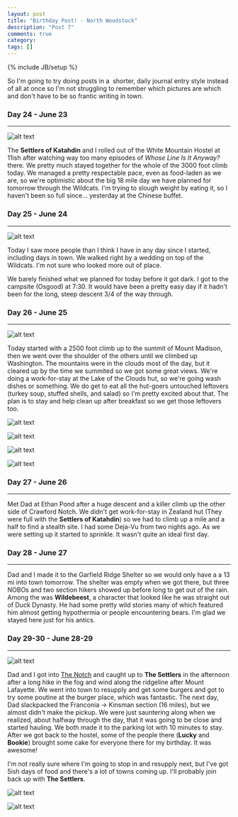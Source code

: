 ```yaml
---
layout: post
title: "Birthday Post! - North Woodstock"
description: "Post 7"
comments: true
category:
tags: []
---
```

{% include JB/setup %}

So I'm going to try doing posts in a  shorter, daily journal entry style instead of all at once so I'm not struggling to remember which pictures are which and don't have to be so frantic writing in town.

### Day 24 - June 23
---
![alt text](https://raw.githubusercontent.com/SilensAngelusNex/silensangelusnex.github.com/master/_images/woodstock/20170623_150017.jpg "The mountains to come, seen from Mount Moriah")

The **Settlers of Katahdin** and I rolled out of the White Mountain Hostel at 11ish after watching way too many episodes of *Whose Line Is It Anyway?* there. We pretty much stayed together for the whole of the 3000 foot climb today. We managed a pretty respectable pace, even as food-laden as we are, so we're optimistic about the big 18 mile day we have planned for tomorrow through the Wildcats. I'm trying to slough weight by eating it, so I haven't been so full since... yesterday at the Chinese buffet.

### Day 25 - June 24
---

![alt text](https://raw.githubusercontent.com/SilensAngelusNex/silensangelusnex.github.com/master/_images/woodstock/20170624_142856.jpg "View of the Presidentials from Wildcat D")

Today I saw more people than I think I have in any day since I started, including days in town. We walked right by a wedding on top of the Wildcats. I'm not sure who looked more out of place. 

We barely finished what we planned for today before it got dark. I got to the campsite (Osgood) at 7:30. It would have been a pretty easy day if it hadn't been for the long, steep descent 3/4 of the way through.

### Day 26 - June 25
---

![alt text](https://raw.githubusercontent.com/SilensAngelusNex/silensangelusnex.github.com/master/_images/woodstock/20170625_163828.jpg "On top of Mount Washington")

Today started with a 2500 foot climb up to the summit of Mount Madison, then we went over the shoulder of the others until we climbed up Washington. The mountains were in the clouds most of the day, but it cleared up by the time we summited so we got some great views. We're doing a work-for-stay at the Lake of the Clouds hut, so we're going wash dishes or something. We do get to eat all the hut-goers untouched leftovers (turkey soup, stuffed shells, and salad) so I'm pretty excited about that. The plan is to stay and help clean up after breakfast so we get those leftovers too.

![alt text](https://raw.githubusercontent.com/SilensAngelusNex/silensangelusnex.github.com/master/_images/woodstock/20170625_083831.jpg "Onwards and upwards to Mount Madison")

![alt text](https://raw.githubusercontent.com/SilensAngelusNex/silensangelusnex.github.com/master/_images/woodstock/20170625_115401.jpg "Mount Washington in the distance")

![alt text](https://raw.githubusercontent.com/SilensAngelusNex/silensangelusnex.github.com/master/_images/woodstock/20170625_142204.jpg "Looking backwards from the top of Washington")

![alt text](https://raw.githubusercontent.com/SilensAngelusNex/silensangelusnex.github.com/master/_images/woodstock/20170625_170657.jpg "Looking down the trail towards Lake of the Clouds")

### Day 27 - June 26
---

Met Dad at Ethan Pond after a huge descent and a killer climb up the other side of Crawford Notch. We didn't get work-for-stay in Zealand hut (They were full with the **Settlers of Katahdin**) so we had to climb up a mile and a half to find a stealth site. I had some Deja-Vu from two nights ago. As we were setting up it started to sprinkle. It wasn't quite an ideal first day.

### Day 28 - June 27
---

Dad and I made it to the Garfield Ridge Shelter so we would only have a a 13 mi into town tomorrow. The shelter was empty when we got there, but three NOBOs and two section hikers showed up before long to get out of the rain. Among the was **Wildebeest**, a character that looked like he was straight out of Duck Dynasty. He had some pretty wild stories many of which featured him almost getting hypothermia or people encountering bears. I'm glad we stayed here just for his antics.

### Day 29-30 - June 28-29
---

![alt text](https://raw.githubusercontent.com/SilensAngelusNex/silensangelusnex.github.com/master/_images/woodstock/20170629_102437.jpg "Dad with Lonesome Lake and Mt. Lafayette in the background")

Dad and I got into [The Notch](http://notchhostel.com) and caught up to **The Settlers** in the afternoon after a long hike in the fog and wind along the ridgeline after Mount Lafayette. We went into town to resupply and get some burgers and got to try some poutine at the burger place, which was fantastic. The next day, Dad slackpacked the Franconia -> Kinsman section (16 miles), but we almost didn't make the pickup. We were just sauntering along when we realized, about halfway through the day, that it was going to be close and started hauling. We both made it to the parking lot with 10 minutes to stay. After we got back to the hostel, some of the people there (**Lucky** and **Bookie**) brought some cake for everyone there for my birthday. It was awesome!

I'm not really sure where I'm going to stop in and resupply next, but I've got 5ish days of food and there's a lot of towns coming up. I'll probably join back up with **The Settlers**.

![alt text](https://raw.githubusercontent.com/SilensAngelusNex/silensangelusnex.github.com/master/_images/woodstock/20170629_102712.jpg "In front of Lonesome Lake")

![alt text](https://raw.githubusercontent.com/SilensAngelusNex/silensangelusnex.github.com/master/_images/woodstock/20170629_115325.jpg "Lafayette, Lincoln and Little Haystack")
